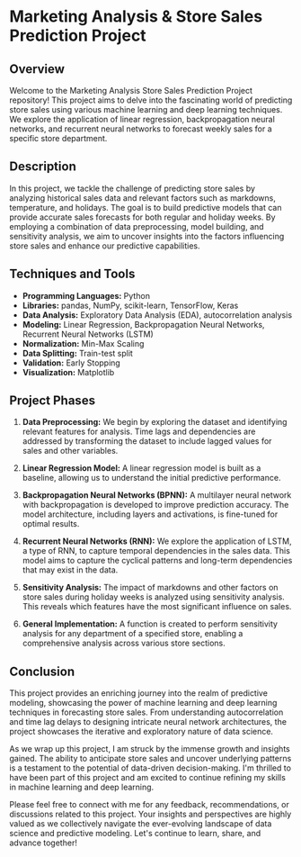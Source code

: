 # Marketing Analysis & Store Sales Prediction Project 

## Overview

Welcome to the Marketing Analysis Store Sales Prediction Project repository! This project aims to delve into the fascinating world of predicting store sales using various machine learning and deep learning techniques. We explore the application of linear regression, backpropagation neural networks, and recurrent neural networks to forecast weekly sales for a specific store department.

## Description

In this project, we tackle the challenge of predicting store sales by analyzing historical sales data and relevant factors such as markdowns, temperature, and holidays. The goal is to build predictive models that can provide accurate sales forecasts for both regular and holiday weeks. By employing a combination of data preprocessing, model building, and sensitivity analysis, we aim to uncover insights into the factors influencing store sales and enhance our predictive capabilities.

## Techniques and Tools

- **Programming Languages:** Python
- **Libraries:** pandas, NumPy, scikit-learn, TensorFlow, Keras
- **Data Analysis:** Exploratory Data Analysis (EDA), autocorrelation analysis
- **Modeling:** Linear Regression, Backpropagation Neural Networks, Recurrent Neural Networks (LSTM)
- **Normalization:** Min-Max Scaling
- **Data Splitting:** Train-test split
- **Validation:** Early Stopping
- **Visualization:** Matplotlib

## Project Phases

1. **Data Preprocessing:** We begin by exploring the dataset and identifying relevant features for analysis. Time lags and dependencies are addressed by transforming the dataset to include lagged values for sales and other variables.

2. **Linear Regression Model:** A linear regression model is built as a baseline, allowing us to understand the initial predictive performance.

3. **Backpropagation Neural Networks (BPNN):** A multilayer neural network with backpropagation is developed to improve prediction accuracy. The model architecture, including layers and activations, is fine-tuned for optimal results.

4. **Recurrent Neural Networks (RNN):** We explore the application of LSTM, a type of RNN, to capture temporal dependencies in the sales data. This model aims to capture the cyclical patterns and long-term dependencies that may exist in the data.

5. **Sensitivity Analysis:** The impact of markdowns and other factors on store sales during holiday weeks is analyzed using sensitivity analysis. This reveals which features have the most significant influence on sales.

6. **General Implementation:** A function is created to perform sensitivity analysis for any department of a specified store, enabling a comprehensive analysis across various store sections.

## Conclusion

This project provides an enriching journey into the realm of predictive modeling, showcasing the power of machine learning and deep learning techniques in forecasting store sales. From understanding autocorrelation and time lag delays to designing intricate neural network architectures, the project showcases the iterative and exploratory nature of data science.

As we wrap up this project, I am struck by the immense growth and insights gained. The ability to anticipate store sales and uncover underlying patterns is a testament to the potential of data-driven decision-making. I'm thrilled to have been part of this project and am excited to continue refining my skills in machine learning and deep learning.

Please feel free to connect with me for any feedback, recommendations, or discussions related to this project. Your insights and perspectives are highly valued as we collectively navigate the ever-evolving landscape of data science and predictive modeling. Let's continue to learn, share, and advance together!
